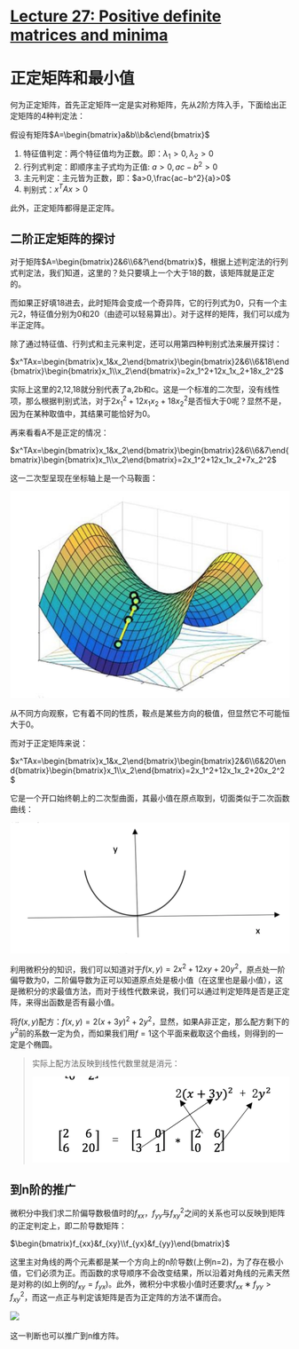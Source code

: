 # [Lecture 27: Positive definite matrices and minima](https://ocw.mit.edu/courses/18-06-linear-algebra-spring-2010/resources/lecture-27-positive-definite-matrices-and-minima/)

# **正定矩阵和最小值**

何为正定矩阵，首先正定矩阵一定是实对称矩阵，先从2阶方阵入手，下面给出正定矩阵的4种判定法：

假设有矩阵$A=\begin{bmatrix}a&b\\b&c\end{bmatrix}$

1. 特征值判定：两个特征值均为正数。即：$λ_1>0,λ_2>0$
2. 行列式判定：即顺序主子式均为正值: $a>0,ac−b^2>0$
3. 主元判定：主元皆为正数，即：$a>0,\frac{ac−b^2}{a}>0$
4. 判别式：$x^TAx>0$

此外，正定矩阵都得是正定阵。

## **二阶正定矩阵的探讨**

对于矩阵$A=\begin{bmatrix}2&6\\6&?\end{bmatrix}$，根据上述判定法的行列式判定法，我们知道，这里的？处只要填上一个大于18的数，该矩阵就是正定的。

而如果正好填18进去，此时矩阵会变成一个奇异阵，它的行列式为0，只有一个主元2，特征值分别为0和20（由迹可以轻易算出）。对于这样的矩阵，我们可以成为半正定阵。

除了通过特征值、行列式和主元来判定，还可以用第四种判别式法来展开探讨：

$x^TAx=\begin{bmatrix}x_1&x_2\end{bmatrix}\begin{bmatrix}2&6\\6&18\end{bmatrix}\begin{bmatrix}x_1\\x_2\end{bmatrix}=2x_1^2+12x_1x_2+18x_2^2$

实际上这里的2,12,18就分别代表了a,2b和c。这是一个标准的二次型，没有线性项，那么根据判别式法，对于$2x_1^2+12x_1x_2+18x_2^2$是否恒大于0呢？显然不是，因为在某种取值中，其结果可能恰好为0。

再来看看A不是正定的情况：

$x^TAx=\begin{bmatrix}x_1&x_2\end{bmatrix}\begin{bmatrix}2&6\\6&7\end{bmatrix}\begin{bmatrix}x_1\\x_2\end{bmatrix}=2x_1^2+12x_1x_2+7x_2^2$

这一二次型呈现在坐标轴上是一个马鞍面：

![2024-03-09-17-41-17.png](../.assert/Linear-Algebra-MIT/Lecture27/2024-03-09-17-41-17.png)

从不同方向观察，它有着不同的性质，鞍点是某些方向的极值，但显然它不可能恒大于0。

而对于正定矩阵来说：

$x^TAx=\begin{bmatrix}x_1&x_2\end{bmatrix}\begin{bmatrix}2&6\\6&20\end{bmatrix}\begin{bmatrix}x_1\\x_2\end{bmatrix}=2x_1^2+12x_1x_2+20x_2^2$

它是一个开口始终朝上的二次型曲面，其最小值在原点取到，切面类似于二次函数曲线：

![2024-03-09-17-46-45.png](../.assert/Linear-Algebra-MIT/Lecture27/2024-03-09-17-46-45.png)

利用微积分的知识，我们可以知道对于$f(x,y)=2x^2+12xy+20y^2$，原点处一阶偏导数为0，二阶偏导数为正可以知道原点处是极小值（在这里也是最小值），这是微积分的求最值方法，而对于线性代数来说，我们可以通过判定矩阵是否是正定阵，来得出函数是否有最小值。

将$f(x,y)$配方：$f(x,y)=2(x+3y)^2+2y^2$，显然，如果A非正定，那么配方剩下的$y^2$前的系数一定为负，而如果我们用$f=1$这个平面来截取这个曲线，则得到的一定是个椭圆。

> 实际上配方法反映到线性代数里就是消元：
> 
> 
> ![2024-03-09-17-52-42.png](../.assert/Linear-Algebra-MIT/Lecture27/2024-03-09-17-52-42.png)
> 

## **到n阶的推广**

微积分中我们求二阶偏导数极值时的$f_{xx}$，$f_{yy}$与$f_{xy}^2$之间的关系也可以反映到矩阵的正定判定上，即二阶导数矩阵：

$\begin{bmatrix}f_{xx}&f_{xy}\\f_{yx}&f_{yy}\end{bmatrix}$

这里主对角线的两个元素都是某一个方向上的n阶导数(上例n=2)，为了存在极小值，它们必须为正。而函数的求导顺序不会改变结果，所以沿着对角线的元素天然是对称的(如上例的$f_{xy}=f_{yx}$)。此外，微积分中求极小值时还要求$f_{xx}∗f_{yy}>f_{xy}^2$，而这一点正与判定该矩阵是否为正定阵的方法不谋而合。

![](https://r00tk1ts.github.io/2024/03/09/%E7%BA%BF%E6%80%A7%E4%BB%A3%E6%95%B0%E7%AC%94%E8%AE%B0(%E4%BA%8C%E5%8D%81%E5%85%AB)%E2%80%94%E2%80%94%E6%AD%A3%E5%AE%9A%E7%9F%A9%E9%98%B5%E5%92%8C%E6%9C%80%E5%B0%8F%E5%80%BC/2024-03-09-18-16-53.png)

这一判断也可以推广到n维方阵。